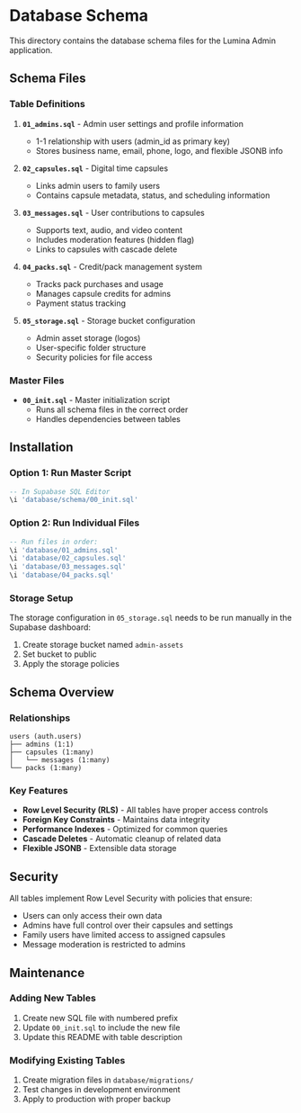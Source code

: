 # Database Schema

This directory contains the database schema files for the Lumina Admin application.

## Schema Files

### Table Definitions

1. **`01_admins.sql`** - Admin user settings and profile information
   - 1-1 relationship with users (admin_id as primary key)
   - Stores business name, email, phone, logo, and flexible JSONB info

2. **`02_capsules.sql`** - Digital time capsules
   - Links admin users to family users
   - Contains capsule metadata, status, and scheduling information

3. **`03_messages.sql`** - User contributions to capsules
   - Supports text, audio, and video content
   - Includes moderation features (hidden flag)
   - Links to capsules with cascade delete

4. **`04_packs.sql`** - Credit/pack management system
   - Tracks pack purchases and usage
   - Manages capsule credits for admins
   - Payment status tracking

5. **`05_storage.sql`** - Storage bucket configuration
   - Admin asset storage (logos)
   - User-specific folder structure
   - Security policies for file access

### Master Files

- **`00_init.sql`** - Master initialization script
  - Runs all schema files in the correct order
  - Handles dependencies between tables

## Installation

### Option 1: Run Master Script
```sql
-- In Supabase SQL Editor
\i 'database/schema/00_init.sql'
```

### Option 2: Run Individual Files
```sql
-- Run files in order:
\i 'database/01_admins.sql'
\i 'database/02_capsules.sql'
\i 'database/03_messages.sql'
\i 'database/04_packs.sql'
```

### Storage Setup
The storage configuration in `05_storage.sql` needs to be run manually in the Supabase dashboard:
1. Create storage bucket named `admin-assets`
2. Set bucket to public
3. Apply the storage policies

## Schema Overview

### Relationships
```
users (auth.users)
├── admins (1:1)
├── capsules (1:many)
│   └── messages (1:many)
└── packs (1:many)
```

### Key Features
- **Row Level Security (RLS)** - All tables have proper access controls
- **Foreign Key Constraints** - Maintains data integrity
- **Performance Indexes** - Optimized for common queries
- **Cascade Deletes** - Automatic cleanup of related data
- **Flexible JSONB** - Extensible data storage

## Security

All tables implement Row Level Security with policies that ensure:
- Users can only access their own data
- Admins have full control over their capsules and settings
- Family users have limited access to assigned capsules
- Message moderation is restricted to admins

## Maintenance

### Adding New Tables
1. Create new SQL file with numbered prefix
2. Update `00_init.sql` to include the new file
3. Update this README with table description

### Modifying Existing Tables
1. Create migration files in `database/migrations/`
2. Test changes in development environment
3. Apply to production with proper backup 